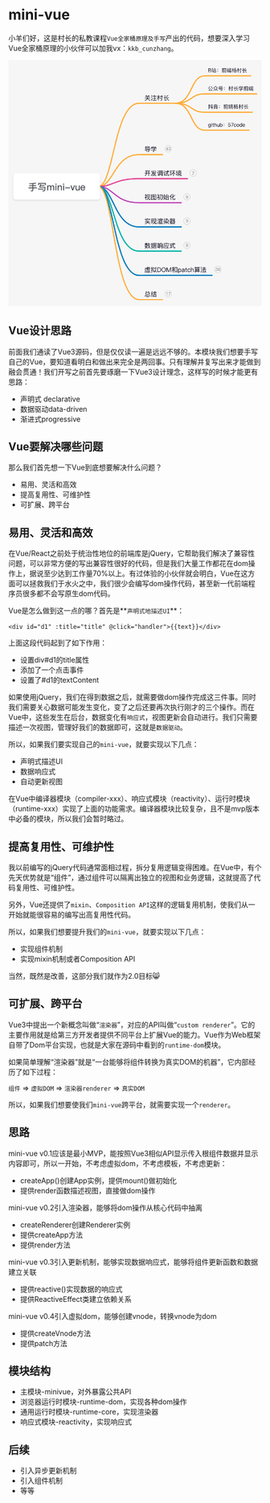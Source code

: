 # mini-vue
小羊们好，这是村长的私教课程`Vue全家桶原理及手写`产出的代码，想要深入学习Vue全家桶原理的小伙伴可以加我vx：`kkb_cunzhang`。

![](./src/assets/profile.png)
## Vue设计思路
前面我们通读了Vue3源码，但是仅仅读一遍是远远不够的。本模块我们想要手写自己的Vue，要知道看明白和做出来完全是两回事。只有理解并复写出来才能做到融会贯通！我们开写之前首先要琢磨一下Vue3设计理念，这样写的时候才能更有思路：
- 声明式 declarative
- 数据驱动data-driven
- 渐进式progressive



## Vue要解决哪些问题

那么我们首先想一下Vue到底想要解决什么问题？

- 易用、灵活和高效
- 提高复用性、可维护性
- 可扩展、跨平台



## 易用、灵活和高效

在Vue/React之前处于统治性地位的前端库是jQuery，它帮助我们解决了兼容性问题，可以非常方便的写出兼容性很好的代码，但是我们大量工作都花在dom操作上，据说至少达到工作量70%以上。有过体验的小伙伴就会明白，Vue在这方面可以拯救我们于水火之中，我们很少会编写dom操作代码，甚至新一代前端程序员很多都不会写原生dom代码。

Vue是怎么做到这一点的哪？首先是**`声明式地描述UI`**：

```Vue
<div id="d1" :title="title" @click="handler">{{text}}</div>
```

上面这段代码起到了如下作用：

- 设置div#d1的title属性
- 添加了一个点击事件
- 设置了#d1的textContent

如果使用jQuery，我们在得到数据之后，就需要做dom操作完成这三件事。同时我们需要关心数据可能发生变化，变了之后还要再次执行刚才的三个操作。而在Vue中，这些发生在后台，数据变化有`响应式`，视图更新会自动进行。我们只需要描述一次视图，管理好我们的数据即可，这就是`数据驱动`。

所以，如果我们要实现自己的`mini-vue`，就要实现以下几点：

- 声明式描述UI
- 数据响应式
- 自动更新视图

在Vue中编译器模块（compiler-xxx）、响应式模块（reactivity）、运行时模块（runtime-xxx）实现了上面的功能需求。编译器模块比较复杂，且不是mvp版本中必备的模块，所以我们会暂时略过。



## 提高复用性、可维护性

我以前编写的jQuery代码通常面相过程，拆分复用逻辑变得困难。在Vue中，有个先天优势就是“组件”，通过组件可以隔离出独立的视图和业务逻辑，这就提高了代码复用性、可维护性。

另外，Vue还提供了`mixin`、`Composition API`这样的逻辑复用机制，使我们从一开始就能很容易的编写出高复用性代码。

所以，如果我们想要提升我们的`mini-vue`，就要实现以下几点：

- 实现组件机制
- 实现mixin机制或者Composition API

当然，既然是改善，这部分我们就作为2.0目标😸



## 可扩展、跨平台

Vue3中提出一个新概念叫做“`渲染器`”，对应的API叫做“`custom renderer`”。它的主要作用就是给第三方开发者提供不同平台上扩展Vue的能力。Vue作为Web框架自带了Dom平台实现，也就是大家在源码中看到的`runtime-dom`模块。

如果简单理解“渲染器”就是“一台能够将组件转换为真实DOM的机器”，它内部经历了如下过程：

`组件` => `虚拟DOM` => `渲染器renderer` => `真实DOM`

所以，如果我们想要使我们`mini-vue`跨平台，就需要实现一个`renderer`。



## 思路

mini-vue v0.1应该是最小MVP，能按照Vue3相似API显示传入根组件数据并显示内容即可，所以一开始，不考虑虚拟dom，不考虑模板，不考虑更新：

- createApp()创建App实例，提供mount()做初始化
- 提供render函数描述视图，直接做dom操作



mini-vue v0.2引入渲染器，能够将dom操作从核心代码中抽离

- createRenderer创建Renderer实例
- 提供createApp方法
- 提供render方法



mini-vue v0.3引入更新机制，能够实现数据响应式，能够将组件更新函数和数据建立关联

- 提供reactive()实现数据的响应式
- 提供ReactiveEffect类建立依赖关系



mini-vue v0.4引入虚拟dom，能够创建vnode，转换vnode为dom

- 提供createVnode方法
- 提供patch方法



## 模块结构

- 主模块-minivue，对外暴露公共API
- 浏览器运行时模块-runtime-dom，实现各种dom操作
- 通用运行时模块-runtime-core，实现渲染器
- 响应式模块-reactivity，实现响应式



## 后续

- 引入异步更新机制
- 引入组件机制
- 等等
